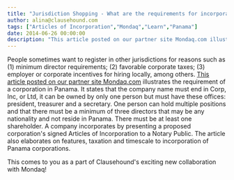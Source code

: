 ```yaml
---
title: "Jurisdiction Shopping - What are the requirements for incorporation in Panama?"
author: alina@clausehound.com
tags: ["Articles of Incorporation","Mondaq","Learn","Panama"]
date: 2014-06-26 00:00:00
description: "This article posted on our partner site Mondaq.com illustrates the requirement of a corporation in Panama. It states that the company name must end in Corp, Inc, or Ltd, it can be owned by only one p..."
---
```


People sometimes want to register in other jurisdictions for reasons such as (1) minimum director requirements; (2) favorable corporate taxes; (3) employer or corporate incentives for hiring locally, among others. [This article posted on our partner site Mondaq.com](http://www.mondaq.com/x/323272/offshore+financial+centres/Panama+Corporation+Company+Incorporation) illustrates the requirement of a corporation in Panama. It states that the company name must end in Corp, Inc, or Ltd, it can be owned by only one person but must have these offices: president, treasurer and a secretary. One person can hold multiple positions and that there must be a minimum of three directors that may be any nationality and not reside in Panama. There must be at least one shareholder. A company incorporates by presenting a proposed corporation's signed Articles of Incorporation to a Notary Public. The article also elaborates on features, taxation and timescale to incorporation of Panama corporations.

This comes to you as a part of Clausehound's exciting new collaboration with Mondaq!
